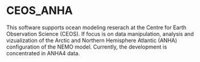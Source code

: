 # CEOS_ANHA

This software supports ocean modeling reserach at the Centre for Earth Observation Science (CEOS). 
If focus is on data manipulation, analysis and vizualization of the Arctic and Northern Hemisphere Atlantic (ANHA) configuration of the NEMO model. 
Currently, the development is concentrated in ANHA4 data. 
